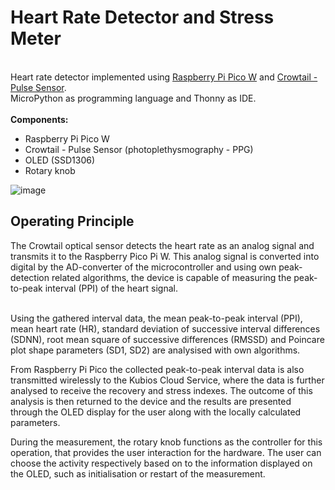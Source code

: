 # Heart Rate Detector and Stress Meter
<br />Heart rate detector implemented using <a href="https://www.raspberrypi.com/documentation/microcontrollers/raspberry-pi-pico.html">Raspberry Pi Pico W</a> and <a href="https://www.elecrow.com/wiki/index.php?title=Crowtail-_Pulse_Sensor">Crowtail - Pulse Sensor</a>.
<br />MicroPython as programming language and Thonny as IDE.
<br />
<br /><b>Components:</b>
<ul>
      <li>Raspberry Pi Pico W</li>
      <li>Crowtail - Pulse Sensor (photoplethysmography - PPG)</li>
      <li>OLED (SSD1306)</li>
      <li>Rotary knob</li>
</ul>

![image](https://github.com/Gemmus/HeartRateDetector/assets/112064697/11d28d8e-db03-4a4a-a67b-511f73e9224f)



<h2> Operating Principle </h2>
The Crowtail optical sensor detects the heart rate as an analog signal and transmits it to the Raspberry Pico Pi W. This analog signal is converted into digital by the AD-converter of the microcontroller and using own  peak-detection related algorithms, the device is capable of measuring the peak-to-peak interval (PPI) of the heart signal. 

<br />Using the gathered interval data, the mean peak-to-peak interval (PPI), mean heart rate (HR), standard deviation of successive interval differences (SDNN), root mean square of successive differences (RMSSD) and Poincare plot shape parameters (SD1, SD2) are analysised with own algorithms.

From Raspberry Pi Pico the collected peak-to-peak interval data is also transmitted wirelessly to the Kubios Cloud Service, where the data is further analysed to receive the recovery and stress indexes. The outcome of this analysis is then returned to the device and the results are presented through the OLED display for the user along with the locally calculated parameters.

During the measurement, the rotary knob functions as the controller for this operation, that provides the user interaction for the hardware. The user can choose the activity respectively based on to the information displayed on the OLED, such as initialisation or restart of the measurement. 
